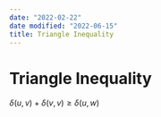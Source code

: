 ```yaml
---
date: "2022-02-22"
date modified: "2022-06-15"
title: Triangle Inequality
---
```


# Triangle Inequality
$\delta(u,v)+\delta(v,v)\geq \delta(u,w)$
